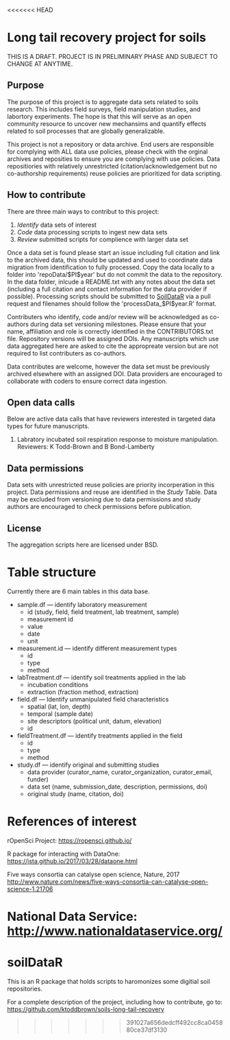 <<<<<<< HEAD
# Long tail recovery project for soils

THIS IS A DRAFT. PROJECT IS IN PRELIMINARY PHASE AND SUBJECT TO CHANGE AT ANYTIME.

## Purpose

The purpose of this project is to aggregate data sets related to soils research. This includes field surveys, field manipulation studies, and labortory experiments. 
The hope is that this will serve as an open community resource to uncover new mechansims and quantify effects related to soil processes that are globally generalizable.

This project is not a repository or data archive.
End users are responsible for complying with ALL data use policies, please check with the orginal archives and reposities to ensure you are complying with use policies.
Data repositiories with relatively unrestricted (citation/acknowledgement but no co-authorship requirements) reuse policies are prioritized for data scripting.

## How to contribute

There are three main ways to contribut to this project:
1) *Identify* data sets of interest
2) *Code* data processing scripts to ingest new data sets
3) *Review* submitted scripts for complience with larger data set

Once a data set is found please start an issue including full citation and link to the archived data, this should be updated and used to coordinate data migration from identification to fully processed.
Copy the data locally to a folder into 'repoData/\$PI\$year' but do not commit the data to the repository.
In the data folder, inlcude a README.txt with any notes about the data set (including a full citation and contact information for the data provider if possible).
Processing scripts should be submitted to [SoilDataR](https://github.com/ktoddbrown/soilDataR) via a pull request and filenames should follow the 'processData_\$PI\$year.R' format.

Contributers who identify, code and/or review will be acknowledged as co-authors during data set versioning milestones. Please ensure that your name, affiliation and role is correctly identified in the CONTRIBUTORS.txt file. 
Repository versions will be assigned DOIs.
Any manuscripts which use data aggregated here are asked to cite the appropreate version but are not required to list contributers as co-authors.

Data contributes are welcome, however the data set must be previously archived elsewhere with an assigned DOI.
Data providers are encouraged to collaborate with coders to ensure correct data ingestion.

## Open data calls
Below are active data calls that have reviewers interested in targeted data types for future manuscripts.

1) Labratory incubated soil respiration response to moisture manipulation. Reviewers: K Todd-Brown and B Bond-Lamberty

## Data permissions
Data sets with unrestricted reuse policies are priority incorperation in this project.
Data permissions and reuse are identified in the *Study* Table.
Data may be excluded from versioning due to data permissions and study authors are encouraged to check permissions before publication.

## License
The aggregation scripts here are licensed under BSD.

# Table structure
Currently there are 6 main tables in this data base.

- sample.df — identify laboratory measurement
	+ id (study, field, field treatment, lab treatment, sample)
	+ measurement id
	+ value
	+ date
	+ unit
- measurement.id — identify different measurement types
	+ id
	+ type
	+ method
- labTreatment.df — identify soil treatments applied in the lab
	+ incubation conditions
	+ extraction (fraction method, extraction)
- field.df — Identify unmanipulated field characteristics 
	+ spatial (lat, lon, depth)
	+ temporal (sample date)
	+ site descriptors (political unit, datum, elevation)
	+ id
- fieldTreatment.df — identify treatments applied in the field
	+ id
	+ type
	+ method
- study.df — identify original and submitting studies
	+ data provider (curator_name, curator_organization, curator_email, funder)
	+ data set (name, submission_date, description, permissions, doi)
	+ original study (name, citation, doi)


# References of interest

rOpenSci Project: https://ropensci.github.io/

R package for interacting with DataOne: https://jsta.github.io/2017/03/28/dataone.html

Five ways consortia can catalyse open science, Nature, 2017 http://www.nature.com/news/five-ways-consortia-can-catalyse-open-science-1.21706

National Data Service: http://www.nationaldataservice.org/
=======
# soilDataR
This is an R package that holds scripts to haromonizes some digitial soil repositories.

For a complete description of the project, including how to contribute, go to: https://github.com/ktoddbrown/soils-long-tail-recovery

>>>>>>> 391027a656dedcff492cc8ca045880ce37df3130
